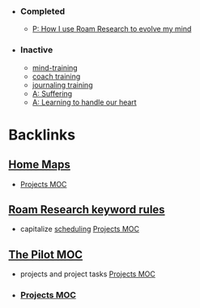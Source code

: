 - ### Completed
    - [P: How I use Roam Research to evolve my mind](<P: How I use Roam Research to evolve my mind.md>)
- ### Inactive
    - [mind-training](<mind-training.md>)
    - [coach training](<coach training.md>)
    - [journaling training](<journaling training.md>)
    - [A: Suffering](<A: Suffering.md>)
    - [A: Learning to handle our heart](<A: Learning to handle our heart.md>)

# Backlinks
## [Home Maps](<Home Maps.md>)
- [Projects MOC](<Projects MOC.md>)

## [Roam Research keyword rules](<Roam Research keyword rules.md>)
- capitalize [scheduling](<scheduling.md>) [Projects MOC](<Projects MOC.md>)

## [The Pilot MOC](<The Pilot MOC.md>)
- projects and project tasks [Projects MOC](<Projects MOC.md>)

- ### [Projects MOC](<Projects MOC.md>)


